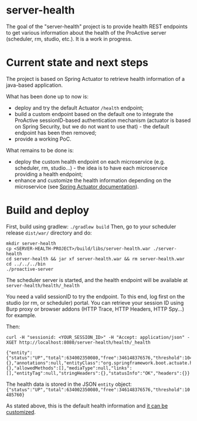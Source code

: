 # server-health
The goal of the "server-health" project is to provide health REST endpoints to get various information about the health of the ProActive server (scheduler, rm, studio, etc.). It is a work in progress.

# Current state and next steps
The project is based on Spring Actuator to retrieve health information of a java-based application. 

What has been done up to now is:
- deploy and try the default Actuator `/health` endpoint;
- build a custom endpoint based on the default one to integrate the ProActive sessionID-based authentication mechanism (actuator is based on Spring Security, but we do not want to use that) - the default endpoint has been then removed;
- provide a working PoC.

What remains to be done is:
- deploy the custom health endpoint on each microservice (e.g. scheduler, rm, studio...) - the idea is to have each microservice providing a health endpoint; 
- enhance and customize the health information depending on the microservice (see [Spring Actuator documentation](https://docs.spring.io/spring-boot/docs/current/reference/html/production-ready-endpoints.html#_writing_custom_healthindicators)).


# Build and deploy
First, build using gradlew: `./gradlew build`
Then, go to your scheduler release `dist/war/` directory and do:
```
mkdir server-health
cp <SERVER-HEALTH-PROJECT>/build/libs/server-health.war ./server-health
cd server-health && jar xf server-health.war && rm server-health.war
cd ../../../bin
./proactive-server
```

The scheduler server is started, and the health endpoint will be available at `server-health/health/_health` 

You need a valid sessionID to try the endpoint. 
To this end, log first on the studio (or rm, or scheduler) portal. You can retrieve your session ID using Burp proxy or browser addons (HTTP Trace, HTTP Headers, HTTP Spy...) for example.

Then:
```
curl -H "sessionid: <YOUR_SESSION_ID>" -H "Accept: application/json" -XGET http://localhost:8080/server-health/health/_health

{"entity":{"status":"UP","total":634002350080,"free":346148376576,"threshold":10485760},"status":200,"metadata":{},"annotations":null,"entityClass":"org.springframework.boot.actuate.health.Health","genericType":null,"lastModified":null,"date":null,"closed":false,"length":-1,"language":null,"location":null,"cookies":{},"allowedMethods":[],"mediaType":null,"links":[],"entityTag":null,"stringHeaders":{},"statusInfo":"OK","headers":{}}
```

The health data is stored in the JSON `entity` object:
`{"status":"UP","total":634002350080,"free":346148376576,"threshold":10485760}`

As stated above, this is the default health information and [it can be customized](https://docs.spring.io/spring-boot/docs/current/reference/html/production-ready-endpoints.html#_writing_custom_healthindicators).

